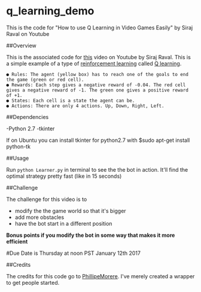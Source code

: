 # q_learning_demo
This is the code for "How to use Q Learning in Video Games Easily" by Siraj Raval on Youtube

##Overview

This is the associated code for [this](https://youtu.be/A5eihauRQvo) video on Youtube by Siraj Raval. This is a simple example of a type of [reinforcement learning](https://en.wikipedia.org/wiki/Reinforcement_learning)
called [Q learning](https://en.wikipedia.org/wiki/Q-learning). 

	● Rules: The agent (yellow box) has to reach one of the goals to end the game (green or red cell).
	● Rewards: Each step gives a negative reward of -0.04. The red cell gives a negative reward of -1. The green one gives a positive reward of +1.
	● States: Each cell is a state the agent can be.
	● Actions: There are only 4 actions. Up, Down, Right, Left.

##Dependencies

-Python 2.7
-tkinter

If on Ubuntu you can install tkinter for python2.7 with
$sudo apt-get install python-tk

##Usage

Run `python Learner.py` in terminal to see the the bot in action. It'll find the optimal strategy pretty fast (like in 15 seconds)

##Challenge

The challenge for this video is to 

* modify the the game world so that it's bigger 
* add more obstacles
* have the bot start in a different position

**Bonus points if you modify the bot in some way that makes it more efficient**

#Due Date is Thursday at noon PST January 12th 2017

##Credits

The credits for this code go to [PhillipeMorere](https://github.com/PhilippeMorere). I've merely created a wrapper to get people started.
